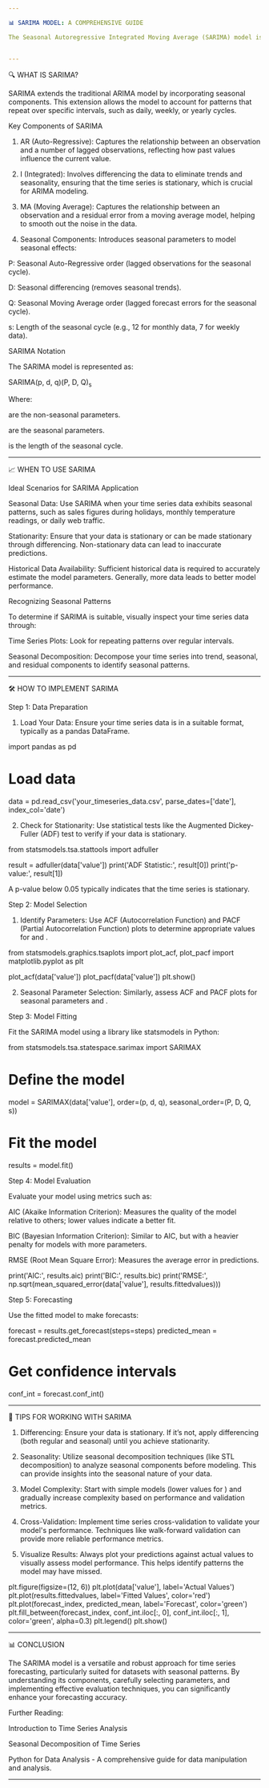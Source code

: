 ```yaml
---

📊 SARIMA MODEL: A COMPREHENSIVE GUIDE

The Seasonal Autoregressive Integrated Moving Average (SARIMA) model is a powerful statistical tool for time series forecasting. By integrating seasonality into the ARIMA model, SARIMA effectively captures both non-seasonal and seasonal behaviors in time series data, making it particularly useful for datasets exhibiting periodic fluctuations.


---
```


🔍 WHAT IS SARIMA?

SARIMA extends the traditional ARIMA model by incorporating seasonal components. This extension allows the model to account for patterns that repeat over specific intervals, such as daily, weekly, or yearly cycles.

Key Components of SARIMA

1. AR (Auto-Regressive): Captures the relationship between an observation and a number of lagged observations, reflecting how past values influence the current value.


2. I (Integrated): Involves differencing the data to eliminate trends and seasonality, ensuring that the time series is stationary, which is crucial for ARIMA modeling.


3. MA (Moving Average): Captures the relationship between an observation and a residual error from a moving average model, helping to smooth out the noise in the data.


4. Seasonal Components: Introduces seasonal parameters to model seasonal effects:

P: Seasonal Auto-Regressive order (lagged observations for the seasonal cycle).

D: Seasonal differencing (removes seasonal trends).

Q: Seasonal Moving Average order (lagged forecast errors for the seasonal cycle).

s: Length of the seasonal cycle (e.g., 12 for monthly data, 7 for weekly data).




SARIMA Notation

The SARIMA model is represented as:

SARIMA(p, d, q)(P, D, Q)<sub>s</sub>

Where:

 are the non-seasonal parameters.

 are the seasonal parameters.

 is the length of the seasonal cycle.



---

📈 WHEN TO USE SARIMA

Ideal Scenarios for SARIMA Application

Seasonal Data: Use SARIMA when your time series data exhibits seasonal patterns, such as sales figures during holidays, monthly temperature readings, or daily web traffic.

Stationarity: Ensure that your data is stationary or can be made stationary through differencing. Non-stationary data can lead to inaccurate predictions.

Historical Data Availability: Sufficient historical data is required to accurately estimate the model parameters. Generally, more data leads to better model performance.


Recognizing Seasonal Patterns

To determine if SARIMA is suitable, visually inspect your time series data through:

Time Series Plots: Look for repeating patterns over regular intervals.

Seasonal Decomposition: Decompose your time series into trend, seasonal, and residual components to identify seasonal patterns.



---

🛠️ HOW TO IMPLEMENT SARIMA

Step 1: Data Preparation

1. Load Your Data: Ensure your time series data is in a suitable format, typically as a pandas DataFrame.

import pandas as pd

# Load data
data = pd.read_csv('your_timeseries_data.csv', parse_dates=['date'], index_col='date')


2. Check for Stationarity: Use statistical tests like the Augmented Dickey-Fuller (ADF) test to verify if your data is stationary.

from statsmodels.tsa.stattools import adfuller

result = adfuller(data['value'])
print('ADF Statistic:', result[0])
print('p-value:', result[1])

A p-value below 0.05 typically indicates that the time series is stationary.



Step 2: Model Selection

1. Identify Parameters: Use ACF (Autocorrelation Function) and PACF (Partial Autocorrelation Function) plots to determine appropriate values for  and .

from statsmodels.graphics.tsaplots import plot_acf, plot_pacf
import matplotlib.pyplot as plt

plot_acf(data['value'])
plot_pacf(data['value'])
plt.show()


2. Seasonal Parameter Selection: Similarly, assess ACF and PACF plots for seasonal parameters  and .



Step 3: Model Fitting

Fit the SARIMA model using a library like statsmodels in Python:

from statsmodels.tsa.statespace.sarimax import SARIMAX

# Define the model
model = SARIMAX(data['value'], order=(p, d, q), seasonal_order=(P, D, Q, s))

# Fit the model
results = model.fit()

Step 4: Model Evaluation

Evaluate your model using metrics such as:

AIC (Akaike Information Criterion): Measures the quality of the model relative to others; lower values indicate a better fit.

BIC (Bayesian Information Criterion): Similar to AIC, but with a heavier penalty for models with more parameters.

RMSE (Root Mean Square Error): Measures the average error in predictions.


print('AIC:', results.aic)
print('BIC:', results.bic)
print('RMSE:', np.sqrt(mean_squared_error(data['value'], results.fittedvalues)))

Step 5: Forecasting

Use the fitted model to make forecasts:

forecast = results.get_forecast(steps=steps)
predicted_mean = forecast.predicted_mean

# Get confidence intervals
conf_int = forecast.conf_int()


---

🌟 TIPS FOR WORKING WITH SARIMA

1. Differencing: Ensure your data is stationary. If it’s not, apply differencing (both regular and seasonal) until you achieve stationarity.


2. Seasonality: Utilize seasonal decomposition techniques (like STL decomposition) to analyze seasonal components before modeling. This can provide insights into the seasonal nature of your data.


3. Model Complexity: Start with simple models (lower values for ) and gradually increase complexity based on performance and validation metrics.


4. Cross-Validation: Implement time series cross-validation to validate your model's performance. Techniques like walk-forward validation can provide more reliable performance metrics.


5. Visualize Results: Always plot your predictions against actual values to visually assess model performance. This helps identify patterns the model may have missed.



plt.figure(figsize=(12, 6))
plt.plot(data['value'], label='Actual Values')
plt.plot(results.fittedvalues, label='Fitted Values', color='red')
plt.plot(forecast_index, predicted_mean, label='Forecast', color='green')
plt.fill_between(forecast_index, conf_int.iloc[:, 0], conf_int.iloc[:, 1], color='green', alpha=0.3)
plt.legend()
plt.show()


---

📊 CONCLUSION

The SARIMA model is a versatile and robust approach for time series forecasting, particularly suited for datasets with seasonal patterns. By understanding its components, carefully selecting parameters, and implementing effective evaluation techniques, you can significantly enhance your forecasting accuracy.

Further Reading:

Introduction to Time Series Analysis

Seasonal Decomposition of Time Series

Python for Data Analysis - A comprehensive guide for data manipulation and analysis.



---